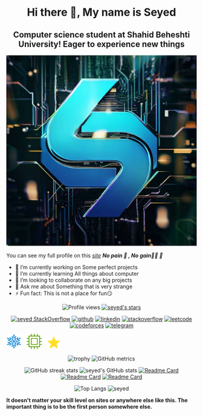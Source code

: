  <h1  align="center">Hi there 👋, My name is Seyed</h1>
 <h2 align="center" > Computer science student at Shahid Beheshti University! Eager to experience new things</h2>

![Computer science student at Shahid Beheshti University! Eager to experience new things](Logo.seyed.jpg)
<div class="container">

You can see my full profile on this [*site*]()
***No pain 🤕 , No gain💪🏻 👑***
</div>

<div class="container">

- 🔭 I’m currently working on Some perfect projects
- 🌱 I’m currently learning All things about computer
- 👯 I’m looking to collaborate on any big projects
- 💬 Ask me about Something that is very strange
- ⚡ Fun fact: This is not a place for fun😏
</div>

<div align="center" class="container">

![Profile views](https://komarev.com/ghpvc/?username=seyed0123&style=for-the-badge&color=orange)
[![seyed's stars](https://custom-icon-badges.demolab.com/github/stars/seyed0123?color=55960c&style=for-the-badge&labelColor=488207&logo=star)](https://github.com/ForrestKnight?tab=repositories&sort=stargazers)


         
[![seyed StackOverflow](https://stackoverflow-badge.onrender.com/api/StackOverflowBadge/13769953)](https://stackoverflow.com/users/13769953/seyed)
[<img src='https://cdn.jsdelivr.net/npm/simple-icons@3.0.1/icons/github.svg' alt='github' height='40'>](https://github.com/seyed0123)  [<img src='https://cdn.jsdelivr.net/npm/simple-icons@3.0.1/icons/linkedin.svg' alt='linkedin' height='40'>](https://www.linkedin.com/in/seyed-ali-hoseiny-nasab-5b429a268/)  [<img src='https://cdn.jsdelivr.net/npm/simple-icons@3.0.1/icons/stackoverflow.svg' alt='stackoverflow' height='40'>](https://stackoverflow.com/users/13769953)  [<img src='https://cdn.jsdelivr.net/npm/simple-icons@3.0.1/icons/leetcode.svg' alt='leetcode' height='40'>](https://leetcode.com/seyed0123/)  [<img src='https://cdn.jsdelivr.net/npm/simple-icons@3.0.1/icons/codeforces.svg' alt='codeforces' height='40'>](https://codeforces.com/profile/seyed4321)  [<img src='https://cdn.jsdelivr.net/npm/simple-icons@3.0.1/icons/telegram.svg' alt='telegram' height='40'>](https://www.google.com)
</div>

<a href='https://archiveprogram.github.com/'><img src='https://raw.githubusercontent.com/acervenky/animated-github-badges/master/assets/acbadge.gif' width='40' height='40'></a> <a href='https://docs.github.com/en/developers'><img src='https://raw.githubusercontent.com/acervenky/animated-github-badges/master/assets/devbadge.gif' width='40' height='40'></a> <a href='https://stars.github.com/'><img src='https://raw.githubusercontent.com/acervenky/animated-github-badges/master/assets/starbadge.gif' width='35' height='35'></a> 

<section class="container" align="center">

![trophy](https://github-profile-trophy.vercel.app/?username=seyed0123&column=3&margin-w=15&margin-h=15&theme=gitdimmed)
![GitHub metrics](https://metrics.lecoq.io/seyed0123)


![GitHub streak stats](https://streak-stats.demolab.com/?user=seyed0123&show_icons=true&theme=merko&show_owner=true)
![seyed's GitHub stats](https://github-readme-stats.vercel.app/api?username=seyed0123&show_icons=true&theme=merko&show_owner=true&rank_icon=percentile&include_all_commits=true)
[![Readme Card](https://github-readme-stats.vercel.app/api/pin/?username=seyed0123&repo=OXDman&show_owner=true&show_icons=true&theme=merko)](https://github.com/seyed0123/OXDman)
[![Readme Card](https://github-readme-stats.vercel.app/api/pin/?username=seyed0123&repo=OXDCommod&show_owner=true&show_icons=true&theme=merko)](https://github.com/seyed0123/OXDCommod)
[![Readme Card](https://github-readme-stats.vercel.app/api/pin/?username=seyed0123&repo=MelODyHub&show_owner=true&show_icons=true&theme=merko)](https://github.com/seyed0123/MelODyHub)


![Top Langs](https://github-readme-stats.vercel.app/api/top-langs/?username=seyed0123&langs_count=100&theme=merko&hide_border=false&include_all_commits=true&count_private=true&layout=pie)
<img src="https://github-contributor-stats.vercel.app/api?username=seyed0123&limit=7&theme=merko&combine_all_yearly_contributions=true" alt="seyed" />
</section>

**It doesn't matter your skill level on sites or anywhere else like this. The important thing is to be the first person somewhere else.**

